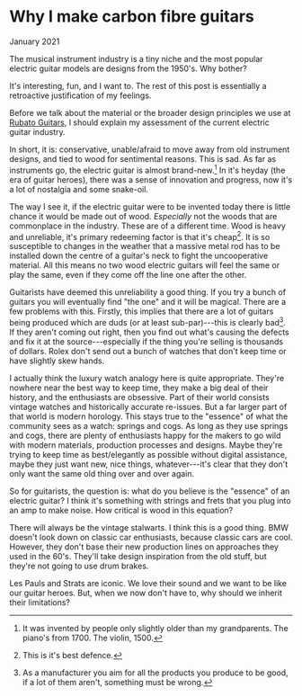 # Why I make carbon fibre guitars

January 2021

The musical instrument industry is a tiny niche and the most popular electric
guitar models are designs from the 1950's. Why bother?

It's interesting, fun, and I want to. The rest of this post is essentially a
retroactive justification of my feelings.

Before we talk about the material or the broader design principles we use at
[Rubato Guitars](https://www.rubato.guitars), I should explain my assessment of
the current electric guitar industry.

In short, it is: conservative, unable/afraid to move away from old instrument
designs, and tied to wood for sentimental reasons. This is sad. As far as
instruments go, the electric guitar is almost brand-new.[^1] In it's heyday (the
era of guitar heroes), there was a sense of innovation and progress, now it's a
lot of nostalgia and some snake-oil.

The way I see it, if the electric guitar were to be invented today there is
little chance it would be made out of wood. _Especially_ not the woods that are
commonplace in the industry. These are of a different time. Wood is heavy and
unreliable, it's primary redeeming factor is that it's cheap[^2]. It is so
susceptible to changes in the weather that a massive metal rod has to be
installed down the centre of a guitar's neck to fight the uncooperative
material. All this means no two wood electric guitars will feel the same or play
the same, even if they come off the line one after the other.

Guitarists have deemed this unreliability a good thing. If you try a bunch of
guitars you will eventually find "the one" and it will be magical. There are a
few problems with this. Firstly, this implies that there are a lot of guitars
being produced which are duds (or at least sub-par)---this is clearly bad[^3].
If they aren't coming out right, then you find out what's causing the defects
and fix it at the source---especially if the thing you're selling is thousands
of dollars. Rolex don't send out a bunch of watches that don't keep time or have
slightly skew hands.

I actually think the luxury watch analogy here is quite appropriate. They're
nowhere near the best way to keep time, they make a big deal of their history,
and the enthusiasts are obsessive. Part of their world consists vintage watches
and historically accurate re-issues. But a far larger part of that world is
modern horology. This stays true to the "essence" of what the community sees as
a watch: springs and cogs. As long as they use springs and cogs, there are
plenty of enthusiasts happy for the makers to go wild with modern materials,
production processes and designs. Maybe they're trying to keep time as
best/elegantly as possible without digital assistance, maybe they just want new,
nice things, whatever---it's clear that they don't only want the same old thing
over and over again.

So for guitarists, the question is: what do you believe is the "essence" of an
electric guitar? I think it's something with strings and frets that you plug
into an amp to make noise. How critical is wood in this equation?

There will always be the vintage stalwarts. I think this is a good thing. BMW
doesn't look down on classic car enthusiasts, because classic cars are cool.
However, they don't base their new production lines on approaches they used in
the 60's. They'll take design inspiration from the old stuff, but they're not
going to use drum brakes.

Les Pauls and Strats are iconic. We love their sound and we want to be like our
guitar heroes. But, when we now don't have to, why should we inherit their
limitations?

[^1]:
    It was invented by people only slightly older than my grandparents. The
    piano's from 1700. The violin, 1500.

[^2]: This is it's best defence.

[^3]:
    As a manufacturer you aim for all the products you produce to be good, if a
    lot of them aren't, something must be wrong.
